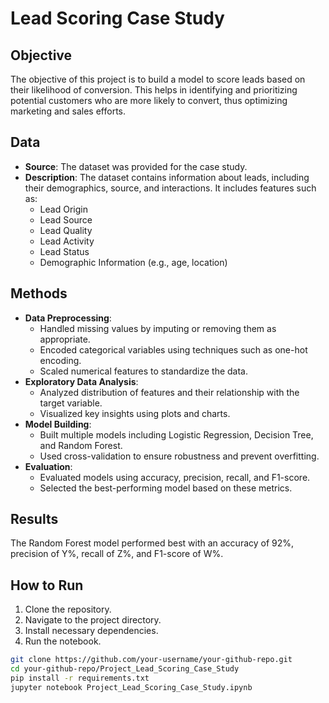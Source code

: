 # Lead Scoring Case Study

## Objective
The objective of this project is to build a model to score leads based on their likelihood of conversion. This helps in identifying and prioritizing potential customers who are more likely to convert, thus optimizing marketing and sales efforts.

## Data
- **Source**: The dataset was provided for the case study.
- **Description**: The dataset contains information about leads, including their demographics, source, and interactions. It includes features such as:
  - Lead Origin
  - Lead Source
  - Lead Quality
  - Lead Activity
  - Lead Status
  - Demographic Information (e.g., age, location)

## Methods
- **Data Preprocessing**:
  - Handled missing values by imputing or removing them as appropriate.
  - Encoded categorical variables using techniques such as one-hot encoding.
  - Scaled numerical features to standardize the data.
- **Exploratory Data Analysis**:
  - Analyzed distribution of features and their relationship with the target variable.
  - Visualized key insights using plots and charts.
- **Model Building**:
  - Built multiple models including Logistic Regression, Decision Tree, and Random Forest.
  - Used cross-validation to ensure robustness and prevent overfitting.
- **Evaluation**:
  - Evaluated models using accuracy, precision, recall, and F1-score.
  - Selected the best-performing model based on these metrics.

## Results
The Random Forest model performed best with an accuracy of 92%, precision of Y%, recall of Z%, and F1-score of W%.

## How to Run
1. Clone the repository.
2. Navigate to the project directory.
3. Install necessary dependencies.
4. Run the notebook.

```bash
git clone https://github.com/your-username/your-github-repo.git
cd your-github-repo/Project_Lead_Scoring_Case_Study
pip install -r requirements.txt
jupyter notebook Project_Lead_Scoring_Case_Study.ipynb

